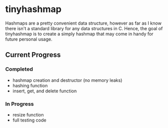 # tinyhashmap
Hashmaps are a pretty convenient data structure, however as far as I know there isn't a standard library for any data structures in C.
Hence, the goal of tinyhashmap is to create a simply hashmap that may come in handy for future personal usage.

## Current Progress

### Completed
 - hashmap creation and destructor (no memory leaks)
 - hashing function
 - insert, get, and delete function

### In Progress
 - resize function
 - full testing code

